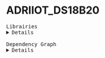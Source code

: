 # ADRIIOT_DS18B20

<pre>
Librairies
<details>
ADRIIOT_DS18B20                 = https://github.com/AdriLighting/ADRIIOT_DS18B20
ArduinoJson                     = https://github.com/bblanchon/ArduinoJson
DallasTemperature               = https://github.com/milesburton/Arduino-Temperature-Control-Library
OneWire                         = https://github.com/PaulStoffregen/OneWire
</details>
Dependency Graph
<details>
|-- [ADRIIOT_DS18B20] 1.0.0
|   |-- [ArduinoJson] 6.17.1
|   |-- [DallasTemperature] 3.9.0
|   |   |-- [OneWire] 2.3.5
|   |-- [OneWire] 2.3.5</details>
</pre>
